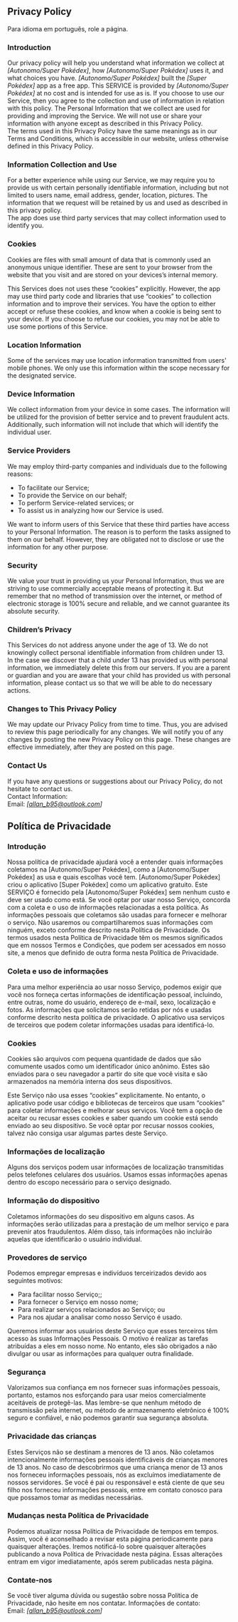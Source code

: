 Privacy Policy  
----------------

Para idioma em português, role a página.

### Introduction  
Our privacy policy will help you understand what information we collect at *[Autonomo/Super Pokédex]*, how *[Autonomo/Super Pokédex]* uses it, and what choices you have.
*[Autonomo/Super Pokédex]* built the *[Super Pokédex]* app as a free app. This SERVICE is provided by *[Autonomo/Super Pokédex]* at no cost and is intended for use as is.
If you choose to use our Service, then you agree to the collection and use of information in  relation with this policy. The Personal Information that we collect are used for providing and improving the Service. We will not use or share your information with anyone except as described in this Privacy Policy.  
The terms used in this Privacy Policy have the same meanings as in our Terms and Conditions, which is accessible in our website, unless otherwise  defined in this Privacy Policy.

### Information Collection and Use  
For a better experience while using our Service, we may require you to provide us with certain personally identifiable information, including but not limited to users name, email address, gender, location, pictures. The information that we request will be retained by us and used as described in this privacy policy.  
The app does use third party services that may collect information used to identify you. 

### Cookies  
Cookies are files with small amount of data that is commonly used an anonymous unique identifier. These are sent to your browser from the website that you visit and are stored on your devices’s internal memory.  

This Services does not uses these “cookies” explicitly. However, the app may use third party code and libraries that use “cookies” to collection information and to improve their services. You have the option  to either accept or refuse these cookies, and know when a cookie is being sent to your device. If you choose to refuse our cookies, you may not be able to use some portions of this Service.  

### Location Information  
Some of the services may use location information transmitted from users' mobile phones. We only use this information within the scope necessary for the designated service.  

### Device Information  
We collect information from your device in some cases. The information will be utilized for the provision of better service and to prevent fraudulent acts. Additionally, such information will not include that which will identify the individual user.  

### Service Providers  
We may employ third-party companies and individuals due to the following reasons:  
* To facilitate our Service;
* To provide the Service on our behalf;
* To perform Service-related services; or
* To assist us in analyzing how our Service is used.  

We want to inform users of this Service that these third parties have access to your Personal Information. The reason is to perform the tasks assigned to them on our behalf. However, they are obligated not to disclose or use the information for any other purpose.  

### Security  
We value your trust in providing us your Personal Information, thus we are striving to use commercially acceptable means of protecting it. But remember that no method of transmission over  the internet, or method of electronic storage is 100% secure and reliable, and we cannot guarantee its absolute security.  

### Children’s Privacy  
This Services do not address anyone under the age of 13. We do not knowingly collect personal identifiable information from children under 13. In the case we discover that a child under 13 has provided us with personal information, we immediately delete this from our servers. If you  are  a  parent  or  guardian and you are aware that your child has provided us with personal information, please contact us so that we will be able to do necessary actions.  

### Changes to This Privacy Policy  
We may update our Privacy Policy from time to time. Thus, you are advised to review this page periodically for any changes. We will notify you of any changes by posting the new Privacy Policy on this page. These changes are effective immediately, after they are posted on this page. 

### Contact Us  
If you have any questions or suggestions about our Privacy Policy, do not hesitate to contact us.  
Contact Information:  
Email: *[allan_b95@outlook.com]*  


Política de Privacidade  
----------------

### Introdução  
Nossa política de privacidade ajudará você a entender quais informações coletamos na [Autonomo/Super Pokédex], como a [Autonomo/Super Pokédex] as usa e quais escolhas você tem. [Autonomo/Super Pokédex] criou o aplicativo [Super Pokédex] como um aplicativo gratuito. Este SERVIÇO é fornecido pela [Autonomo/Super Pokédex] sem nenhum custo e deve ser usado como está. Se você optar por usar nosso Serviço, concorda com a coleta e o uso de informações relacionadas a esta política. As informações pessoais que coletamos são usadas para fornecer e melhorar o serviço. Não usaremos ou compartilharemos suas informações com ninguém, exceto conforme descrito nesta Política de Privacidade.
Os termos usados nesta Política de Privacidade têm os mesmos significados que em nossos Termos e Condições, que podem ser acessados em nosso site, a menos que definido de outra forma nesta Política de Privacidade.

### Coleta e uso de informações 
Para uma melhor experiência ao usar nosso Serviço, podemos exigir que você nos forneça certas informações de identificação pessoal, incluindo, entre outras, nome do usuário, endereço de e-mail, sexo, localização e fotos. As informações que solicitamos serão retidas por nós e usadas conforme descrito nesta política de privacidade.
O aplicativo usa serviços de terceiros que podem coletar informações usadas para identificá-lo.

### Cookies  
Cookies são arquivos com pequena quantidade de dados que são comumente usados como um identificador único anônimo. Estes são enviados para o seu navegador a partir do site que você visita e são armazenados na memória interna dos seus dispositivos.  

Este Serviço não usa esses “cookies” explicitamente. No entanto, o aplicativo pode usar código e bibliotecas de terceiros que usam “cookies” para coletar informações e melhorar seus serviços. Você tem a opção de aceitar ou recusar esses cookies e saber quando um cookie está sendo enviado ao seu dispositivo. Se você optar por recusar nossos cookies, talvez não consiga usar algumas partes deste Serviço.  

### Informações de localização  
Alguns dos serviços podem usar informações de localização transmitidas pelos telefones celulares dos usuários. Usamos essas informações apenas dentro do escopo necessário para o serviço designado. 

### Informação do dispositivo 
Coletamos informações do seu dispositivo em alguns casos. As informações serão utilizadas para a prestação de um melhor serviço e para prevenir atos fraudulentos. Além disso, tais informações não incluirão aquelas que identificarão o usuário individual.

### Provedores de serviço  
Podemos empregar empresas e indivíduos terceirizados devido aos seguintes motivos:  
* Para facilitar nosso Serviço;;
* Para fornecer o Serviço em nosso nome;
* Para realizar serviços relacionados ao Serviço; ou
* Para nos ajudar a analisar como nosso Serviço é usado.  

Queremos informar aos usuários deste Serviço que esses terceiros têm acesso às suas Informações Pessoais. O motivo é realizar as tarefas atribuídas a eles em nosso nome. No entanto, eles são obrigados a não divulgar ou usar as informações para qualquer outra finalidade. 

### Segurança  
Valorizamos sua confiança em nos fornecer suas informações pessoais, portanto, estamos nos esforçando para usar meios comercialmente aceitáveis de protegê-las. Mas lembre-se que nenhum método de transmissão pela internet, ou método de armazenamento eletrônico é 100% seguro e confiável, e não podemos garantir sua segurança absoluta.  

### Privacidade das crianças
Estes Serviços não se destinam a menores de 13 anos. Não coletamos intencionalmente informações pessoais identificáveis de crianças menores de 13 anos. No caso de descobrirmos que uma criança menor de 13 anos nos forneceu informações pessoais, nós as excluímos imediatamente de nossos servidores. Se você é pai ou responsável e está ciente de que seu filho nos forneceu informações pessoais, entre em contato conosco para que possamos tomar as medidas necessárias. 

### Mudanças nesta Política de Privacidade 
Podemos atualizar nossa Política de Privacidade de tempos em tempos. Assim, você é aconselhado a revisar esta página periodicamente para quaisquer alterações. Iremos notificá-lo sobre quaisquer alterações publicando a nova Política de Privacidade nesta página. Essas alterações entram em vigor imediatamente, após serem publicadas nesta página.  

### Contate-nos  
Se você tiver alguma dúvida ou sugestão sobre nossa Política de Privacidade, não hesite em nos contatar. 
Informações de contato:  
Email: *[allan_b95@outlook.com]*  
